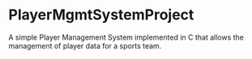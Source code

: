 # PlayerMgmtSystemProject
A simple Player Management System implemented in C that allows the management of player data for a sports team.
